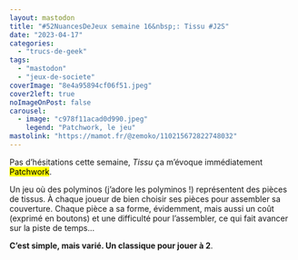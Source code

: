 ```yaml
---
layout: mastodon
title: "#52NuancesDeJeux semaine 16&nbsp;: Tissu #J2S"
date: "2023-04-17"
categories: 
  - "trucs-de-geek"
tags: 
  - "mastodon"
  - "jeux-de-societe"
coverImage: "8e4a95894cf06f51.jpeg"
cover2left: true
noImageOnPost: false
carousel: 
  - image: "c978f11acad0d990.jpeg"
    legend: "Patchwork, le jeu"
mastolink: "https://mamot.fr/@zemoko/110215672822748032"
---
```


Pas d’hésitations cette semaine, <i>Tissu</i> ça m’évoque immédiatement <mark>Patchwork</mark>.

Un jeu où des polyminos (j’adore les polyminos&nbsp;!) représentent des pièces de tissus. À chaque joueur de bien choisir ses pièces pour assembler sa couverture. Chaque pièce a sa forme, évidemment, mais aussi un coût (exprimé en boutons) et une difficulté pour l’assembler, ce qui fait avancer sur la piste de temps…

<strong>C’est simple, mais varié. Un classique pour jouer à 2</strong>.
